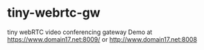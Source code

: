 # tiny-webrtc-gw
tiny webRTC video conferencing gateway
Demo at https://www.domain17.net:8009/
or
http://www.domain17.net:8008
